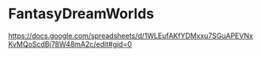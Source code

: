 # FantasyDreamWorlds
https://docs.google.com/spreadsheets/d/1WLEufAKfYDMxxu7SGuAPEVNxKvMQoScdBj78W48mA2c/edit#gid=0
